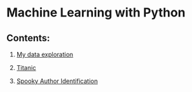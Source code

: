 # Machine Learning with Python

Contents:
---------

1. [My data exploration]()

2. [Titanic](titanic)

3. [Spooky Author Identification](spooky)
